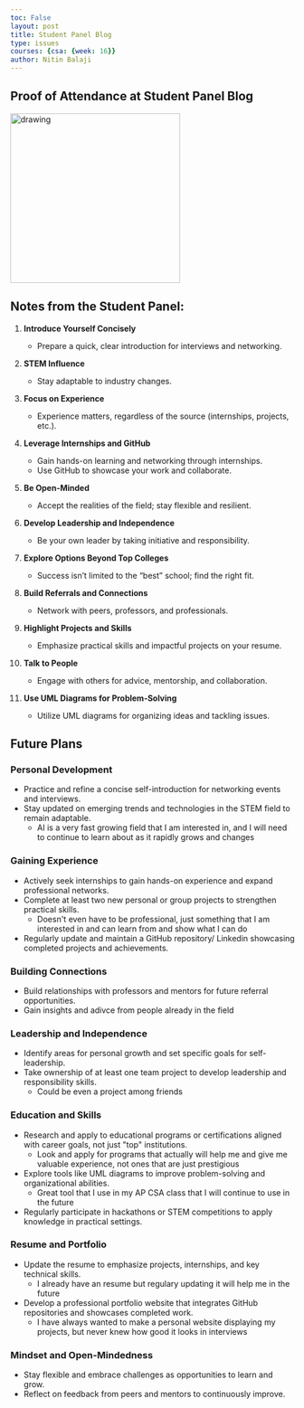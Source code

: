 ```yaml
---
toc: False
layout: post
title: Student Panel Blog
type: issues
courses: {csa: {week: 16}}
author: Nitin Balaji
---
```


## Proof of Attendance at Student Panel Blog
<img src="/NitinBstudent_2025/images/CFEBA9AE-9B6B-4EC1-976B-251083D4B35D_1_105_c.jpeg" alt="drawing" width="300"/>

## Notes from the Student Panel:

1. **Introduce Yourself Concisely**
   - Prepare a quick, clear introduction for interviews and networking.

2. **STEM Influence**
   - Stay adaptable to industry changes.

3. **Focus on Experience**
   - Experience matters, regardless of the source (internships, projects, etc.).

4. **Leverage Internships and GitHub**
   - Gain hands-on learning and networking through internships.
   - Use GitHub to showcase your work and collaborate.

5. **Be Open-Minded**
   - Accept the realities of the field; stay flexible and resilient.

6. **Develop Leadership and Independence**
   - Be your own leader by taking initiative and responsibility.

7. **Explore Options Beyond Top Colleges**
   - Success isn’t limited to the “best” school; find the right fit.

8. **Build Referrals and Connections**
   - Network with peers, professors, and professionals.

9. **Highlight Projects and Skills**
   - Emphasize practical skills and impactful projects on your resume.

10. **Talk to People**
    - Engage with others for advice, mentorship, and collaboration.

11. **Use UML Diagrams for Problem-Solving**
    - Utilize UML diagrams for organizing ideas and tackling issues.

## Future Plans

### Personal Development
- Practice and refine a concise self-introduction for networking events and interviews.
- Stay updated on emerging trends and technologies in the STEM field to remain adaptable.
    - AI is a very fast growing field that I am interested in, and I will need to continue to learn about as it rapidly grows and changes

### Gaining Experience
- Actively seek internships to gain hands-on experience and expand professional networks.
- Complete at least two new personal or group projects to strengthen practical skills.
    - Doesn't even have to be professional, just something that I am interested in and can learn from and show what I can do
- Regularly update and maintain a GitHub repository/ Linkedin showcasing completed projects and achievements.

### Building Connections
- Build relationships with professors and mentors for future referral opportunities.
- Gain insights and adivce from people already in the field

### Leadership and Independence
- Identify areas for personal growth and set specific goals for self-leadership.
- Take ownership of at least one team project to develop leadership and responsibility skills.
    - Could be even a project among friends

### Education and Skills
- Research and apply to educational programs or certifications aligned with career goals, not just "top" institutions.
    - Look and apply for programs that actually will help me and give me valuable experience, not ones that are just prestigious
- Explore tools like UML diagrams to improve problem-solving and organizational abilities.
    - Great tool that I use in my AP CSA class that I will continue to use in the future
- Regularly participate in hackathons or STEM competitions to apply knowledge in practical settings.

### Resume and Portfolio
- Update the resume to emphasize projects, internships, and key technical skills.
    - I already have an resume but regulary updating it will help me in the future
- Develop a professional portfolio website that integrates GitHub repositories and showcases completed work.
    - I have always wanted to make a personal website displaying my projects, but never knew how good it looks in interviews

### Mindset and Open-Mindedness
- Stay flexible and embrace challenges as opportunities to learn and grow.
- Reflect on feedback from peers and mentors to continuously improve.